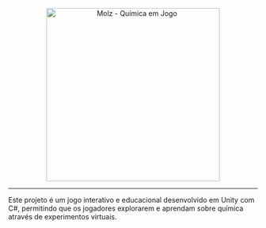 <div align="center">
<!--   <img height="250" alt="Molz - Química em Jogo" src="https://github.com/user-attachments/assets/91c369b4-1fe8-46c7-85cb-01d5dc097eda" /> -->
  <img height="350" alt="Molz - Química em Jogo" src="https://github.com/user-attachments/assets/09dd247d-a284-43ab-8995-efca38982d2d" />
<!--   <img height="290" alt="Molz - Química em Jogo" src="https://github.com/user-attachments/assets/5021b1e0-0e0b-4037-b5a7-211b9b8594c6" /> -->
</div>

---

Este projeto é um jogo interativo e educacional desenvolvido em Unity com C#, permitindo que os jogadores explorarem e aprendam sobre química através de experimentos virtuais.
